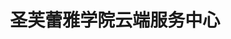 ---
home: true
heroFullScreen: true
icon: robot
title: 圣芙蕾雅学院云端服务中心
heroImage: https://img.icons8.com/color/96/000000/robot-2.png
bgImage: https://theme-hope-assets.vuejs.press/bg/6-light.svg
bgImageDark: https://theme-hope-assets.vuejs.press/bg/6-dark.svg
bgImageStyle:
  background-attachment: fixed
  background-size: cover
  background-position: center
heroText: 圣芙蕾雅学院云端服务中心
tagline: 🚀 让QQ机器人部署变得简单
actions:
  - text: 🎯 快速开始
    icon: rocket
    link: ./guide/installation/yunzai
    type: primary
    size: large

  - text: 📚 技术文档
    icon: book
    link: ./guide/technical/
    size: large

  - text: 🔐 API接口文档
    icon: code
    link: ./api/
    size: large

copyright: false
footer: 圣芙蕾雅学院云端服务中心 | 让 QQ 机器人部署变得简单 | 技术支持文档
---